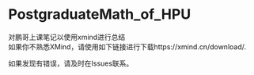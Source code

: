 # PostgraduateMath_of_HPU
对鹏哥上课笔记以使用xmind进行总结\
如果你不熟悉XMind，请使用如下链接进行下载https://xmind.cn/download/.

如果发现有错误，请及时在Issues联系。
